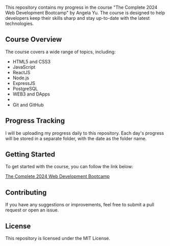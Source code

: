 
This repository contains my progress in the course "The Complete 2024 Web Development Bootcamp" by Angela Yu. The course is designed to help developers keep their skills sharp and stay up-to-date with the latest technologies.

## Course Overview

The course covers a wide range of topics, including:

- HTML5 and CSS3
- JavaScript
- ReactJS
- Node.js
- ExpressJS
- PostgreSQL
- WEB3 and DApps
- 
- Git and GitHub

## Progress Tracking

I will be uploading my progress daily to this repository. Each day's progress will be stored in a separate folder, with the date as the folder name.

## Getting Started

To get started with the course, you can follow the link below:

[The Complete 2024 Web Development Bootcamp](https://www.udemy.com/course/the-complete-web-development-bootcamp/)

## Contributing

If you have any suggestions or improvements, feel free to submit a pull request or open an issue.

## License

This repository is licensed under the MIT License.
